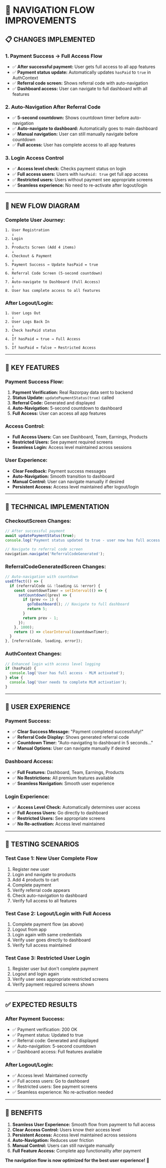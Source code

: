# 🚀 **NAVIGATION FLOW IMPROVEMENTS**

## **📋 CHANGES IMPLEMENTED**

### **1. Payment Success → Full Access Flow**
- ✅ **After successful payment:** User gets full access to all app features
- ✅ **Payment status update:** Automatically updates `hasPaid` to `true` in AuthContext
- ✅ **Referral code screen:** Shows referral code with auto-navigation
- ✅ **Dashboard access:** User can navigate to full dashboard with all features

### **2. Auto-Navigation After Referral Code**
- ✅ **5-second countdown:** Shows countdown timer before auto-navigation
- ✅ **Auto-navigate to dashboard:** Automatically goes to main dashboard
- ✅ **Manual navigation:** User can still manually navigate before countdown
- ✅ **Full access:** User has complete access to all app features

### **3. Login Access Control**
- ✅ **Access level check:** Checks payment status on login
- ✅ **Full access users:** Users with `hasPaid: true` get full app access
- ✅ **Restricted users:** Users without payment see appropriate screens
- ✅ **Seamless experience:** No need to re-activate after logout/login

---

## **🔄 NEW FLOW DIAGRAM**

### **Complete User Journey:**
```
1. User Registration
   ↓
2. Login
   ↓
3. Products Screen (Add 4 items)
   ↓
4. Checkout & Payment
   ↓
5. Payment Success → Update hasPaid = true
   ↓
6. Referral Code Screen (5-second countdown)
   ↓
7. Auto-navigate to Dashboard (Full Access)
   ↓
8. User has complete access to all features
```

### **After Logout/Login:**
```
1. User Logs Out
   ↓
2. User Logs Back In
   ↓
3. Check hasPaid status
   ↓
4. If hasPaid = true → Full Access
   ↓
5. If hasPaid = false → Restricted Access
```

---

## **🎯 KEY FEATURES**

### **Payment Success Flow:**
1. **Payment Verification:** Real Razorpay data sent to backend
2. **Status Update:** `updatePaymentStatus(true)` called
3. **Referral Code:** Generated and displayed
4. **Auto-Navigation:** 5-second countdown to dashboard
5. **Full Access:** User can access all app features

### **Access Control:**
- **Full Access Users:** Can see Dashboard, Team, Earnings, Products
- **Restricted Users:** See payment required screens
- **Seamless Login:** Access level maintained across sessions

### **User Experience:**
- **Clear Feedback:** Payment success messages
- **Auto-Navigation:** Smooth transition to dashboard
- **Manual Control:** User can navigate manually if desired
- **Persistent Access:** Access level maintained after logout/login

---

## **🔧 TECHNICAL IMPLEMENTATION**

### **CheckoutScreen Changes:**
```typescript
// After successful payment
await updatePaymentStatus(true);
console.log('Payment status updated to true - user now has full access');

// Navigate to referral code screen
navigation.navigate('ReferralCodeGenerated');
```

### **ReferralCodeGeneratedScreen Changes:**
```typescript
// Auto-navigation with countdown
useEffect(() => {
  if (referralCode && !loading && !error) {
    const countdownTimer = setInterval(() => {
      setCountdown((prev) => {
        if (prev <= 1) {
          goToDashboard(); // Navigate to full dashboard
          return 5;
        }
        return prev - 1;
      });
    }, 1000);
    return () => clearInterval(countdownTimer);
  }
}, [referralCode, loading, error]);
```

### **AuthContext Changes:**
```typescript
// Enhanced login with access level logging
if (hasPaid) {
  console.log('User has full access - MLM activated');
} else {
  console.log('User needs to complete MLM activation');
}
```

---

## **📱 USER EXPERIENCE**

### **Payment Success:**
- ✅ **Clear Success Message:** "Payment completed successfully!"
- ✅ **Referral Code Display:** Shows generated referral code
- ✅ **Countdown Timer:** "Auto-navigating to dashboard in 5 seconds..."
- ✅ **Manual Options:** User can navigate manually if desired

### **Dashboard Access:**
- ✅ **Full Features:** Dashboard, Team, Earnings, Products
- ✅ **No Restrictions:** All premium features available
- ✅ **Seamless Navigation:** Smooth user experience

### **Login Experience:**
- ✅ **Access Level Check:** Automatically determines user access
- ✅ **Full Access Users:** Go directly to dashboard
- ✅ **Restricted Users:** See appropriate screens
- ✅ **No Re-activation:** Access level maintained

---

## **🧪 TESTING SCENARIOS**

### **Test Case 1: New User Complete Flow**
1. Register new user
2. Login and navigate to products
3. Add 4 products to cart
4. Complete payment
5. Verify referral code appears
6. Check auto-navigation to dashboard
7. Verify full access to all features

### **Test Case 2: Logout/Login with Full Access**
1. Complete payment flow (as above)
2. Logout from app
3. Login again with same credentials
4. Verify user goes directly to dashboard
5. Verify full access maintained

### **Test Case 3: Restricted User Login**
1. Register user but don't complete payment
2. Logout and login again
3. Verify user sees appropriate restricted screens
4. Verify payment required screens shown

---

## **✅ EXPECTED RESULTS**

### **After Payment Success:**
- ✅ Payment verification: 200 OK
- ✅ Payment status: Updated to true
- ✅ Referral code: Generated and displayed
- ✅ Auto-navigation: 5-second countdown
- ✅ Dashboard access: Full features available

### **After Logout/Login:**
- ✅ Access level: Maintained correctly
- ✅ Full access users: Go to dashboard
- ✅ Restricted users: See payment screens
- ✅ Seamless experience: No re-activation needed

---

## **🎉 BENEFITS**

1. **Seamless User Experience:** Smooth flow from payment to full access
2. **Clear Access Control:** Users know their access level
3. **Persistent Access:** Access level maintained across sessions
4. **Auto-Navigation:** Reduces user friction
5. **Manual Control:** Users can still navigate manually
6. **Full Feature Access:** Complete app functionality after payment

**The navigation flow is now optimized for the best user experience!** 🚀
